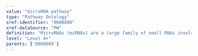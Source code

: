 ```yaml
---
value: "microRNA pathway"
type: "Pathway Ontology"
xref-identifier: "0000808"
xref-dataSource: "PW"
definition: "MicroRNAs (miRNAs) are a large family of small RNAs involved in the post transcriptional regulation of gene expression. The biogenesis and function of miRNA is subject to complex control. Deregulation of miRNA expression has been linked to many diseases including cancer."
level: "Level 4+"
parents: ['0000809']
---
```

